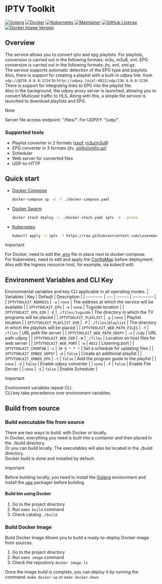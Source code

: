 # IPTV Toolkit
[![Golang](https://img.shields.io/badge/Go-00ADD8?style=for-the-badge&logo=go&logoColor=white)](https://go.dev)
[![Docker](https://img.shields.io/badge/docker-%230db7ed.svg?style=for-the-badge&logo=docker&logoColor=white)](https://www.docker.com)
[![Kubernetes](https://img.shields.io/badge/kubernetes-%23326ce5.svg?style=for-the-badge&logo=kubernetes&logoColor=white)](https://kubernetes.io)
[![Maintainer](https://img.shields.io/badge/MAINTAINER-%40Losenmann-red?style=for-the-badge)](https://github.com/Losenmann)
[![GitHub License](https://img.shields.io/github/license/losenmann/iptv-toolkit?style=for-the-badge)](https://github.com/Losenmann/iptv-toolkit/blob/master/LICENSE)
[![Docker Image Version](https://img.shields.io/docker/v/losenmann/iptv-toolkit?style=for-the-badge&label=Docker&color=%231D63ED)](https://hub.docker.com/r/losenmann/iptv-toolkit/tags)

## Overview
The service allows you to convert iptv and epg playlists. For playlists, conversion is carried out in the following formats: m3u, m3u8, xml. EPG conversion is carried out in the following formats: jtv, xml, xml.gz.<br>
The service supports automatic detection of the EPG type and playlists.<br>
Also, there is support for creating a playlist with a built-in udpxy link: from `udp://@238.0.0.0:1234` to `http://udpxy.local:4022/udp/238.0.0.0:1234` There is support for integrating links to EPG into the playlist file.<br>
Also in the background, the udpxy proxy server is launched, allowing you to convert Multicast traffic to HLS. Along with this, a simple file service is launched to download playlists and EPG.

> [!NOTE]
> Server file access endpoint: "/files/". For UDPXY: "/udp/".

### Supported tools
+ Playlist converter in 2 formats ([xspf](https://xspf.org), [m3u/m3u8](https://wikipedia.org/wiki/M3U))
+ EPG converter in 3 formats (jtv, [xmltv/xmltv.gz](https://xmltv.org))
+ Scheduler
+ Web server for converted files
+ UDP-to-HTTP

## Quick start
+ [Docker Compose](./deploy/docker-compose.yaml)
  ```bash
  docker-compose up -d -f ./docker-compose.yaml
  ```

+ [Docker Swarm](./deploy/docker-stack.yaml)
  ```bash
  docker stack deploy -c ./docker-stack.yaml iptv -d --prune
  ```

+ [Kubernetes](./deploy/kubernetes.yaml)
  ```bash
  kubectl apply -n iptv -f https://raw.githubusercontent.com/Losenmann/iptv-toolkit/refs/heads/master/deploy/kubernetes.yaml
  ```
> [!IMPORTANT]
> For Docker, need to edit the [.env](./deploy/.env) file in place next to docker-compose.<br>
> For Kubernetes, need to edit and apply the [ConfigMap](./deploy/kubernetes-configmap.yaml) before deployment. Also edit the Ingress resource host, for example, via kubectl edit.

## Environment Variables and CLI Key
Environmental variables and key CLI applicable in all operating modes.
| Variables | Key  | Default | Description |
| :-------- | :--: | :-----: | :---------- |
| `IPTVTOOLKIT_ADDRESS` | `-a` | `none` | The address at which the service will be available |
| `IPTVTOOLKIT_EPG` | `-e` | `none` | Tvguide location |
| `IPTVTOOLKIT_EPG_DIR` | `-E` | `./files/tvguide` | The directory in which the TV programs will be placed |
| `IPTVTOOLKIT_PLAYLIST` | `-p` | `none` | Playlist location |
| `IPTVTOOLKIT_PLAYLIST_DIR` | `-P` | `./files/playlist` | The directory in which the playlists will be placed |
| `IPTVTOOLKIT_WEB_PATH_FILES` | `-f` | `/files` | URL path file server |
| `IPTVTOOLKIT_WEB_PATH_UDXPY` | `-u` | `/udp` | URL path udpxy |
| `IPTVTOOLKIT_WEB_DIR` | `-W` | `./files` | Location on host files for web server |
| `IPTVTOOLKIT_WEB_PORT` | `-w` | `4022` | Listening port |
| `IPTVTOOLKIT_CRONTAB` | `-c` | `30 6 * * *` | Set a schedule for updating files |
| `IPTVTOOLKIT_EMBED_UDPXY` | `-d` | `false` | Create an additional playlist |
| `IPTVTOOLKIT_EMBED_EPG` | `-t` | `false` | Add the program guide to the playlist |
| `none` | `-U` | `false` | Enable udpxy converter |
| `none` | `-F` | `false` | Enable File Server |
| `none` | `-S` | `false` | Enable Scheduler |

> [!IMPORTANT]
> Environment variables repeat CLI.<br>
> CLI key take precedence over environment variables.

## Build from source
### Build executable file from source
There are two ways to build: with Docker or locally.<br>
In Docker, everything you need is built into a container and then placed in the ./build directory.<br>
Or you can build locally. The executables will also be located in the ./build directory.<br>
Docker build is done and installed by default.

> [!IMPORTANT]
> Before building locally, you need to install the [Golang](https://go.dev/dl) environment and install the [upx](https://github.com/upx/upx/releases) packager before building.

#### Build bin using Docker
1. Go to the project directory
2. Run `make build` command
3. Check catalog `./build`

### Build Docker Image
Build Docker Image Allows you to build a ready-to-deploy Docker image from sources.
1. Go to the project directory
2. Run `make image` command
2. Check the repository `docker image ls`

Once the image build is complete, you can deploy it by running the command: `make docker-up` or `make docker-down`